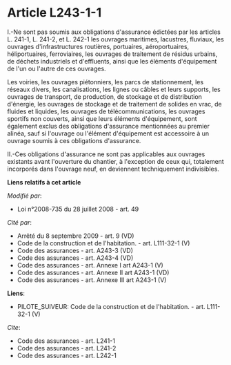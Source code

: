 # Article L243-1-1

I.-Ne sont pas soumis aux obligations d'assurance édictées par les articles L. 241-1, L. 241-2, et L. 242-1 les ouvrages
maritimes, lacustres, fluviaux, les ouvrages d'infrastructures routières, portuaires, aéroportuaires, héliportuaires,
ferroviaires, les ouvrages de traitement de résidus urbains, de déchets industriels et d'effluents, ainsi que les éléments
d'équipement de l'un ou l'autre de ces ouvrages. 

Les voiries, les ouvrages piétonniers, les parcs de stationnement, les réseaux divers, les canalisations, les lignes ou
câbles et leurs supports, les ouvrages de transport, de production, de stockage et de distribution d'énergie, les ouvrages de
stockage et de traitement de solides en vrac, de fluides et liquides, les ouvrages de télécommunications, les ouvrages
sportifs non couverts, ainsi que leurs éléments d'équipement, sont également exclus des obligations d'assurance mentionnées
au premier alinéa, sauf si l'ouvrage ou l'élément d'équipement est accessoire à un ouvrage soumis à ces obligations
d'assurance. 

II.-Ces obligations d'assurance ne sont pas applicables aux ouvrages existants avant l'ouverture du chantier, à l'exception
de ceux qui, totalement incorporés dans l'ouvrage neuf, en deviennent techniquement indivisibles.

**Liens relatifs à cet article**

_Modifié par_:

  - Loi n°2008-735 du 28 juillet 2008 - art. 49

_Cité par_:

  - Arrêté du 8 septembre 2009 - art. 9 (VD)
  - Code de la construction et de l'habitation. - art. L111-32-1 (V)
  - Code des assurances - art. A243-3 (VD)
  - Code des assurances - art. A243-4 (VD)
  - Code des assurances - art. Annexe I art A243-1 (V)
  - Code des assurances - art. Annexe II art A243-1 (VD)
  - Code des assurances - art. Annexe III art A243-1 (V)

**Liens**:

  - PILOTE_SUIVEUR: Code de la construction et de l'habitation. - art. L111-32-1 (V)

_Cite_:

  - Code des assurances - art. L241-1
  - Code des assurances - art. L241-2
  - Code des assurances - art. L242-1
